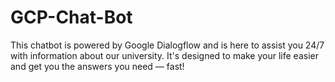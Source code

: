 # GCP-Chat-Bot
This chatbot is powered by Google Dialogflow and is here to assist you 24/7 with information about our university. It's designed to make your life easier and get you the answers you need — fast!
